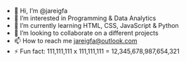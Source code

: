 - 👋 Hi, I’m @jareigfa
- 👀 I’m interested in Programming & Data Analytics
- 🌱 I’m currently learning HTML, CSS, JavaScript & Python
- 💞️ I’m looking to collaborate on a different projects
- 📫 How to reach me jareigfa@outlook.com
- ⚡ Fun fact: 111,111,111 x 111,111,111 = 12,345,678,987,654,321

<!---
jareigfa/jareigfa is a ✨ special ✨ repository because its `README.md` (this file) appears on your GitHub profile.
You can click the Preview link to take a look at your changes.
--->
